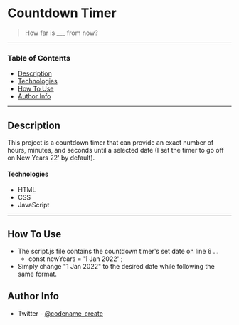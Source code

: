 # Countdown Timer

> How far is ___ from now?

---

### Table of Contents

- [Description](#description)
- [Technologies](#technologies)
- [How To Use](#how-to-use)
- [Author Info](#author-info)

---

## Description

This project is a countdown timer that can provide an exact number of hours, minutes, and seconds until a selected date (I set the timer to go off on New Years 22' by default).

#### Technologies

- HTML
- CSS
- JavaScript

---

## How To Use

- The script.js file contains the countdown timer's set date on line 6 ...
    - const newYears = '1 Jan 2022' ;
- Simply change "1 Jan 2022" to the desired date while following the same format. 

## Author Info

- Twitter - [@codename_create](https://twitter.com/codename_create)
